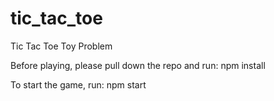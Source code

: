 # tic_tac_toe
Tic Tac Toe Toy Problem

Before playing, please pull down the repo and run:
    npm install

To start the game, run:
    npm start